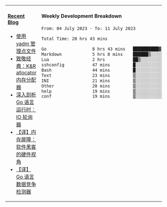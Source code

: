 <table width="960px">
<tr>
<td valign="top" width="50%">

#### <a href="https://www.kongjun18.me" target="_blank">Recent Blog</a>

<!-- BLOG-POST-LIST:START -->
- [使用 yadm 管理点文件](https://kongjun18.github.io/posts/2023/04/07/)
- [致敬经典：K&amp;R allocator 内存分配器](https://kongjun18.github.io/posts/2022/12/12/)
- [深入剖析 Go 语言运行时：IO 轮询器](https://kongjun18.github.io/posts/2022/11/21/)
- [【译】内存屏障：软件黑客的硬件视角](https://kongjun18.github.io/posts/2022/11/03/)
- [【译】Go 语言数据竞争检测器](https://kongjun18.github.io/posts/2022/10/25/)
<!-- BLOG-POST-LIST:END -->

</td>
<td valign="top" width="50%">

#### Weekly Development Breakdown

<!--START_SECTION:waka-->

```txt
From: 04 July 2023 - To: 11 July 2023

Total Time: 20 hrs 43 mins

Go                  8 hrs 43 mins   ██████████▓░░░░░░░░░░░░░░   42.14 %
Markdown            5 hrs 8 mins    ██████▒░░░░░░░░░░░░░░░░░░   24.85 %
Lua                 2 hrs           ██▒░░░░░░░░░░░░░░░░░░░░░░   09.66 %
sshconfig           47 mins         █░░░░░░░░░░░░░░░░░░░░░░░░   03.84 %
Bash                44 mins         █░░░░░░░░░░░░░░░░░░░░░░░░   03.61 %
Text                23 mins         ▒░░░░░░░░░░░░░░░░░░░░░░░░   01.86 %
INI                 21 mins         ▒░░░░░░░░░░░░░░░░░░░░░░░░   01.73 %
Other               20 mins         ▒░░░░░░░░░░░░░░░░░░░░░░░░   01.66 %
help                19 mins         ▒░░░░░░░░░░░░░░░░░░░░░░░░   01.57 %
conf                19 mins         ▒░░░░░░░░░░░░░░░░░░░░░░░░   01.55 %
```

<!--END_SECTION:waka-->
</td>
</tr>

</table>

